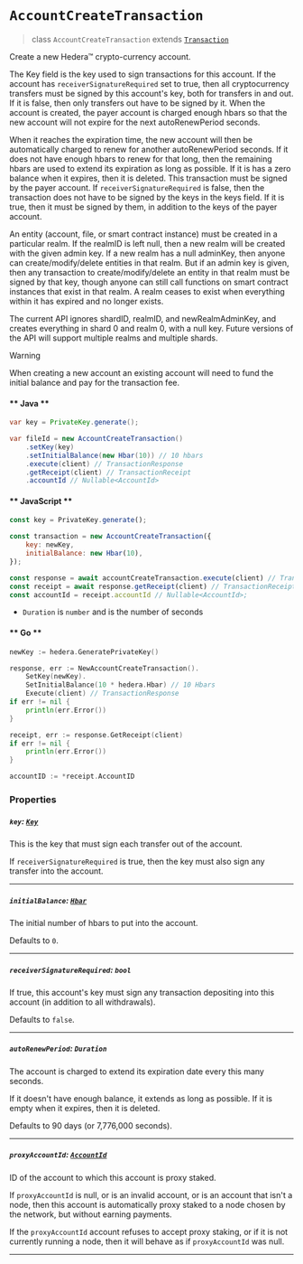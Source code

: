 # `AccountCreateTransaction`

> class `AccountCreateTransaction` extends [`Transaction`](reference/core/Transaction.md)

Create a new Hedera™ crypto-currency account.

The Key field is the key used to sign transactions for this account. If the
account has `receiverSignatureRequired` set to true, then all cryptocurrency
transfers must be signed by this account's key, both for transfers in and out.
If it is false, then only transfers out have to be signed by it. When the
account is created, the payer account is charged enough hbars so that the
new account will not expire for the next autoRenewPeriod seconds.

When it reaches the expiration time, the new account will then be automatically
charged to renew for another autoRenewPeriod seconds. If it does not have
enough hbars to renew for that long, then the remaining hbars are used to
extend its expiration as long as possible. If it is has a zero balance when
it expires, then it is deleted. This transaction must be signed by the payer
account. If `receiverSignatureRequired` is false, then the transaction does not
have to be signed by the keys in the keys field. If it is true, then it must be
signed by them, in addition to the keys of the payer account.

An entity (account, file, or smart contract instance) must be created in a
particular realm. If the realmID is left null, then a new realm will be created
with the given admin key. If a new realm has a null adminKey, then anyone can
create/modify/delete entities in that realm. But if an admin key is given,
then any transaction to create/modify/delete an entity in that realm must be
signed by that key, though anyone can still call functions on smart contract
instances that exist in that realm. A realm ceases to exist when everything
within it has expired and no longer exists.

The current API ignores shardID, realmID, and newRealmAdminKey,
and creates everything in shard 0 and realm 0, with a null key.
Future versions of the API will support multiple realms and multiple shards.

> [!WARNING]
> When creating a new account an existing account will need to fund the initial
> balance and pay for the transaction fee.

<!-- tabs:start -->

#### ** Java **

```java
var key = PrivateKey.generate();

var fileId = new AccountCreateTransaction()
    .setKey(key)
    .setInitialBalance(new Hbar(10)) // 10 hbars
    .execute(client) // TransactionResponse
    .getReceipt(client) // TransactionReceipt
    .accountId // Nullable<AccountId>
```

#### ** JavaScript **

```javascript
const key = PrivateKey.generate();

const transaction = new AccountCreateTransaction({
    key: newKey,
    initialBalance: new Hbar(10),
});

const response = await accountCreateTransaction.execute(client) // TransactionResponse;
const receipt = await response.getReceipt(client) // TransactionReceipt;
const accountId = receipt.accountId // Nullable<AccountId>;
```

- `Duration` is `number` and is the number of seconds

#### ** Go **

```go
newKey := hedera.GeneratePrivateKey()

response, err := NewAccountCreateTransaction().
    SetKey(newKey).
    SetInitialBalance(10 * hedera.Hbar) // 10 Hbars
    Execute(client) // TransactionResponse
if err != nil {
    println(err.Error())
}

receipt, err := response.GetReceipt(client)
if err != nil {
    println(err.Error())
}

accountID := *receipt.AccountID
```

<!-- tabs:end -->

### Properties

##### `key`: [`Key`](reference/cryptography/Key.md)

This is the key that must sign each transfer out of the account.

If `receiverSignatureRequired` is true, then the key must also sign
any transfer into the account.

---

##### `initialBalance`: [`Hbar`](reference/Hbar.md)

The initial number of hbars to put into the account.

Defaults to `0`.

---

##### `receiverSignatureRequired`: `bool`

If true, this account's key must sign any transaction depositing
into this account (in addition to all withdrawals).

Defaults to `false`.

---

##### `autoRenewPeriod`: `Duration`

The account is charged to extend its expiration date every this many seconds.

If it doesn't have enough balance, it extends as long as possible.
If it is empty when it expires, then it is deleted.

Defaults to 90 days (or 7,776,000 seconds).

---

##### `proxyAccountId`: [`AccountId`](reference/AccountId.md)

ID of the account to which this account is proxy staked.

If `proxyAccountId` is null, or is an invalid account, or is an
account that isn't a node, then this account is automatically proxy staked
to a node chosen by the network, but without earning payments.

If the `proxyAccountId` account refuses to accept proxy staking, or if it is
not currently running a node, then it will behave as
if `proxyAccountId` was null.

---
